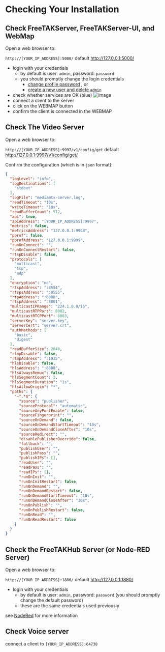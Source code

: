 
# Checking Your Installation

## Check FreeTAKServer, FreeTAKServer-UI, and WebMap

Open a web browser to:

`http://[YOUR_IP_ADDRESS]:5000/`
default  <http://127.0.0.1:5000/>

- login with your credentials
  - by default is user: `admin`, password: `password`
  - you should promptly change the login credentials
    - [change profile password](../administration/Web_Admin.md) , or
    - [create a new user and delete `admin`](../administration/Web_Admin.md)
- check whether services are OK (blue)
![image](https://user-images.githubusercontent.com/60719165/148986287-0c83aa3f-e909-4b38-bc81-d66cddb08f89.png)
- connect a client to the server
- click on the WEBMAP button
- confirm the client is connected in the WEBMAP

## Check The Video Server

Open a web browser to:

`http://[YOUR_IP_ADDRESS]:9997/v1/config/get`
default  <http://127.0.0.1:9997/v1/config/get/>

Confirm the configuration (which is in `json` format):

```json
{
  "logLevel": "info",
  "logDestinations": [
    "stdout"
  ],
  "logFile": "mediamtx-server.log",
  "readTimeout": "10s",
  "writeTimeout": "10s",
  "readBufferCount": 512,
  "api": true,
  "apiAddress": "[YOUR_IP_ADDRESS]:9997",
  "metrics": false,
  "metricsAddress": "127.0.0.1:9998",
  "pprof": false,
  "pprofAddress": "127.0.0.1:9999",
  "runOnConnect": "",
  "runOnConnectRestart": false,
  "rtspDisable": false,
  "protocols": [
    "multicast",
    "tcp",
    "udp"
  ],
  "encryption": "no",
  "rtspAddress": ":8554",
  "rtspsAddress": ":8555",
  "rtpAddress": ":8000",
  "rtcpAddress": ":8001",
  "multicastIPRange": "224.1.0.0/16",
  "multicastRTPPort": 8002,
  "multicastRTCPPort": 8003,
  "serverKey": "server.key",
  "serverCert": "server.crt",
  "authMethods": [
    "basic",
    "digest"
  ],
  "readBufferSize": 2048,
  "rtmpDisable": false,
  "rtmpAddress": ":1935",
  "hlsDisable": false,
  "hlsAddress": ":8888",
  "hlsAlwaysRemux": false,
  "hlsSegmentCount": 3,
  "hlsSegmentDuration": "1s",
  "hlsAllowOrigin": "*",
  "paths": {
    "~^.*$": {
      "source": "publisher",
      "sourceProtocol": "automatic",
      "sourceAnyPortEnable": false,
      "sourceFingerprint": "",
      "sourceOnDemand": false,
      "sourceOnDemandStartTimeout": "10s",
      "sourceOnDemandCloseAfter": "10s",
      "sourceRedirect": "",
      "disablePublisherOverride": false,
      "fallback": "",
      "publishUser": "",
      "publishPass": "",
      "publishIPs": [],
      "readUser": "",
      "readPass": "",
      "readIPs": [],
      "runOnInit": "",
      "runOnInitRestart": false,
      "runOnDemand": "",
      "runOnDemandRestart": false,
      "runOnDemandStartTimeout": "10s",
      "runOnDemandCloseAfter": "10s",
      "runOnPublish": "",
      "runOnPublishRestart": false,
      "runOnRead": "",
      "runOnReadRestart": false
    }
  }
}
```

## Check the FreeTAKHub Server (or Node-RED Server)

Open a web browser to: 

`http://[YOUR_IP_ADDRESS]:1880/`
default  <http://127.0.0.1:1880/>

- login with your credentials
  - by default is user: `admin`, password: `password` (you should promptly change the default password) 
  - these are the same credentials used previously

see [NodeRed](../administration/brokered/Integration/NodeRedInstallation.md) for more information

## Check Voice server
connect a client to `[YOUR_IP_ADDRESS]:64738`

